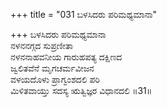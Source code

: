 +++
title = "031 ಬಳಸಿದರು ಪರಿಮಥ್ಯಮಾನಾ"

+++
ಬಳಸಿದರು ಪರಿಮಥ್ಯಮಾನಾ  
ನಳನನಗ್ಗದ ಸುಪ್ರಣೀತಾ   
ನಳನನಾಹವನೀಯ ಗಾರುಹಪತ್ಯ ದಕ್ಷಿಣದ  
ಜ್ವಲಿತವೆನೆ ಮೃಗಚರ್ಮವೀಜನ  
ವಳಯದೊಳು ಪ್ರಾಗ್ವಂಶದಲಿ ಪರಿ  
ಮಿಳಿತವಾಯ್ತು ಸದಸ್ಯ ಋತ್ವಿಜ್ಞರ ವಿಧಾನದಲಿ     ॥31॥